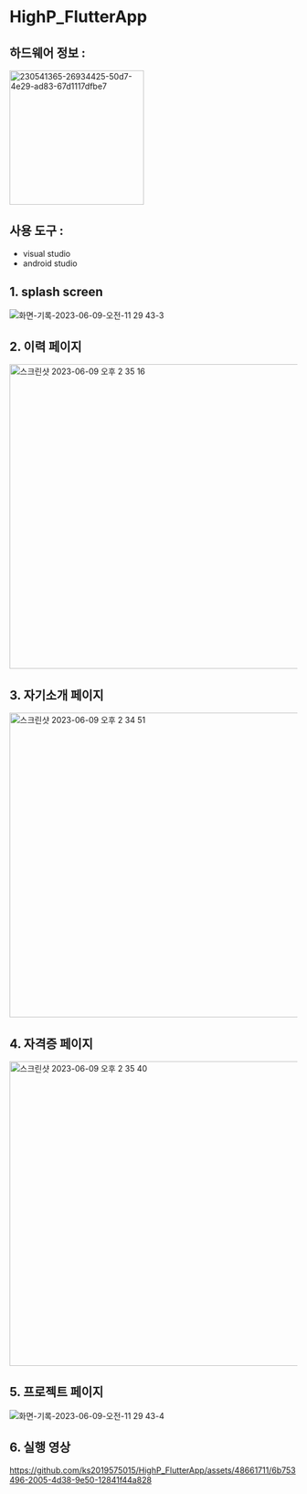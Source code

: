 # HighP_FlutterApp

## 하드웨어 정보 :

<img width="235" alt="230541365-26934425-50d7-4e29-ad83-67d1117dfbe7" src="https://github.com/ks2019575015/HighP_FlutterApp/assets/48661711/cd2d54b8-1fb3-488c-acff-4633c353d594">



## 사용 도구 :

- visual studio
- android studio


## 1. splash screen
![화면-기록-2023-06-09-오전-11 29 43-3](https://github.com/ks2019575015/HighP_FlutterApp/assets/48661711/fa625211-f9cd-4c89-888a-ea980b817c5b)



## 2. 이력 페이지

<img width="533" alt="스크린샷 2023-06-09 오후 2 35 16" src="https://github.com/ks2019575015/week3/assets/48661711/586f04e7-4a9c-4a29-b952-a02c58f25e1c">


## 3. 자기소개 페이지

<img width="533" alt="스크린샷 2023-06-09 오후 2 34 51" src="https://github.com/ks2019575015/week3/assets/48661711/40256de7-fb2f-459c-8462-933109821687">


## 4. 자격증 페이지

<img width="533" alt="스크린샷 2023-06-09 오후 2 35 40" src="https://github.com/ks2019575015/HighP_FlutterApp/assets/48661711/c4e7bac6-d042-4957-a9e5-274b6ec03aeb">



## 5. 프로젝트 페이지

![화면-기록-2023-06-09-오전-11 29 43-4](https://github.com/ks2019575015/HighP_FlutterApp/assets/48661711/a4ee8563-373c-4bf9-b2d5-0572c03bb146)



## 6. 실행 영상



https://github.com/ks2019575015/HighP_FlutterApp/assets/48661711/6b753496-2005-4d38-9e50-12841f44a828




